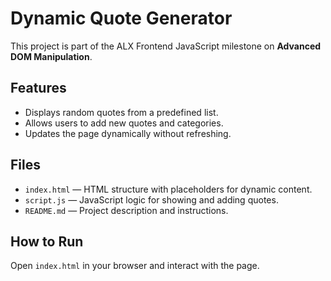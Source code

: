 # Dynamic Quote Generator

This project is part of the ALX Frontend JavaScript milestone on **Advanced DOM Manipulation**.

## Features
- Displays random quotes from a predefined list.
- Allows users to add new quotes and categories.
- Updates the page dynamically without refreshing.

## Files
- `index.html` — HTML structure with placeholders for dynamic content.
- `script.js` — JavaScript logic for showing and adding quotes.
- `README.md` — Project description and instructions.

## How to Run
Open `index.html` in your browser and interact with the page.
